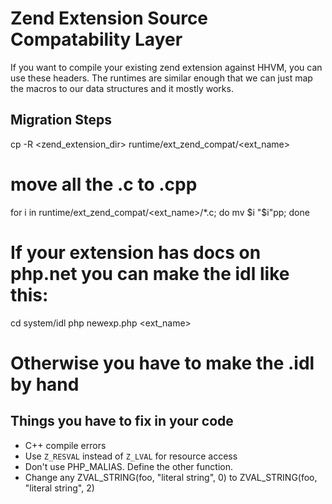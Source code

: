 # Zend Extension Source Compatability Layer

If you want to compile your existing zend extension against HHVM, you can use 
these headers. The runtimes are similar enough that we can just map the macros 
to our data structures and it mostly works. 

## Migration Steps

  cp -R <zend_extension_dir> runtime/ext_zend_compat/<ext_name>
  
  # move all the .c to .cpp
  for i in runtime/ext_zend_compat/<ext_name>/*.c; do mv $i "$i"pp; done 

  # If your extension has docs on php.net you can make the idl like this:
  cd system/idl
  php newexp.php <ext_name>
  # Otherwise you have to make the .idl by hand

  <setup the build environment>

## Things you have to fix in your code

* C++ compile errors
* Use `Z_RESVAL` instead of `Z_LVAL` for resource access
* Don't use PHP_MALIAS. Define the other function.
* Change any ZVAL_STRING(foo, "literal string", 0) to ZVAL_STRING(foo, "literal string", 2) 
